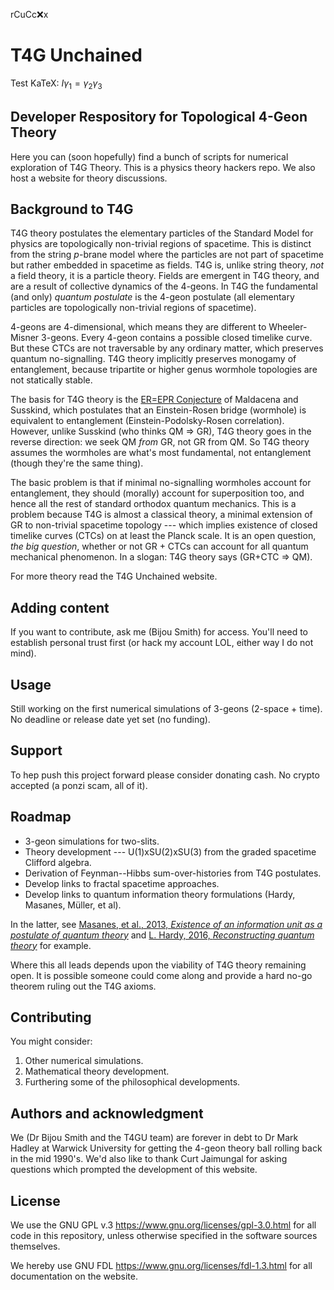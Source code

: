 rCuCc:x:x
# T4G Unchained

Test KaTeX:
$I\gamma_1 = \gamma_2\gamma_3$

## Developer Respository for Topological 4-Geon Theory

Here you can (soon hopefully) find a bunch of scripts for numerical exploration 
of T4G Theory. 
This is a physics theory hackers repo. 
We also host a website for theory discussions.

## Background to T4G

T4G theory postulates the elementary particles of the Standard Model for 
physics are topologically non-trivial regions of spacetime. 
This is distinct from the string *p*-brane model where the particles are not 
part of spacetime but rather embedded in spacetime as fields. 
T4G is, unlike string theory, *not* a field theory, it is a particle theory. 
Fields are emergent in T4G theory, and are a result of collective dynamics of 
the 4-geons. In T4G the fundamental (and only) *quantum postulate* is the 4-geon 
postulate (all elementary particles are topologically non-trivial regions of 
spacetime).

4-geons are 4-dimensional, which means they are different to Wheeler-Misner 
3-geons. Every 4-geon contains a possible closed timelike curve. 
But these CTCs are not traversable by any ordinary matter, which preserves 
quantum no-signalling. T4G theory implicitly preserves monogamy of entanglement, 
because tripartite or higher genus wormhole topologies are not statically stable.

The basis for T4G theory is the 
[ER=EPR Conjecture](https://arxiv.org/pdf/1412.8483) of Maldacena and Susskind, 
which postulates that an Einstein-Rosen bridge (wormhole) is equivalent to 
entanglement (Einstein-Podolsky-Rosen correlation).
However, unlike Susskind (who thinks QM => GR), T4G theory goes in the reverse 
direction: 
we seek QM *from* GR, not GR from QM. 
So T4G theory assumes the wormholes are what's most fundamental, not 
entanglement (though they're the same thing).

The basic problem is that if minimal no-signalling wormholes account for 
entanglement, they should (morally) account for superposition too, and hence all 
the rest of standard orthodox quantum mechanics. 
This is a problem because T4G is almost a classical theory, a minimal extension 
of GR to non-trivial spacetime topology --- which implies existence of closed 
timelike curves (CTCs) on at least the Planck scale.
It is an open question, *the big question*, whether or not GR + CTCs can account 
for all quantum mechanical phenomenon. 
In a slogan: T4G theory says (GR+CTC => QM).

For more theory read the T4G Unchained website.

## Adding content

If you want to contribute, ask me (Bijou Smith) for access. 
You'll need to establish personal trust first (or hack my account LOL, either 
way I do not mind).

## Usage

Still working on the first numerical simulations of 3-geons (2-space + time). No 
deadline or release date yet set (no funding).

## Support
To hep push this project forward please consider donating cash. No crypto 
accepted (a ponzi scam, all of it).

## Roadmap

* 3-geon simulations for two-slits.
* Theory development --- U(1)xSU(2)xSU(3) from the graded spacetime Clifford algebra.
* Derivation of Feynman--Hibbs sum-over-histories from T4G postulates.
* Develop links to fractal spacetime approaches.
* Develop links to quantum information theory formulations (Hardy, Masanes, Müller, et al).

In the latter, see [Masanes, et al., 2013, *Existence of an information unit as a postulate of quantum theory*](https://www.pnas.org/doi/full/10.1073/pnas.1304884110) and [L. Hardy, 2016,  *Reconstructing quantum theory*](https://arxiv.org/pdf/1303.1538) for example.

Where this all leads depends upon the viability of T4G theory remaining open.
It is possible someone could come along and provide a hard no-go theorem ruling out the T4G axioms. 

## Contributing

You might consider:

1. Other numerical simulations.
2. Mathematical theory development.
3. Furthering some of the philosophical developments.

## Authors and acknowledgment

We (Dr Bijou Smith and the T4GU team) are forever in debt to Dr Mark Hadley at Warwick University for getting the 4-geon theory ball rolling back in the mid 1990's. 
We'd also like to thank Curt Jaimungal for asking questions which prompted the 
development of this website.

## License

We use the GNU GPL v.3 <https://www.gnu.org/licenses/gpl-3.0.html> for all code 
in this repository, unless otherwise specified in the software sources 
themselves.  

We hereby use GNU FDL <https://www.gnu.org/licenses/fdl-1.3.html> for all 
documentation on the website.
